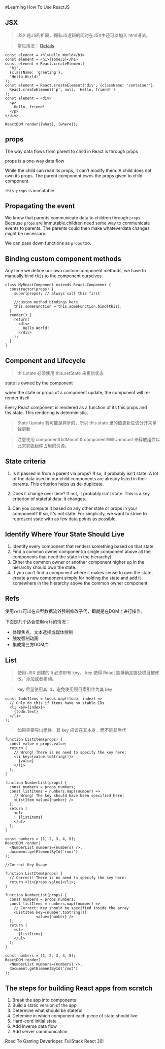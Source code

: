 #Learning How To Use ReactJS

## JSX
> JSX 是JS的扩展，拥有JS逻辑的同时在JSX中还可以加入 html语法。

> 常见用法： [Details](https://facebook.github.io/react/docs/introducing-jsx.html)

```JSX
const element = <h1>Hello World</h1>
const element = <h1>{someJS}</h1>
const element = React.createElement(
  'h1',
  {className: 'greeting'},
  'Hello World!'
);
const element = React.createElement('div', {className: 'container'},
  React.createElement('p', null, 'Hello, friend!')
);
const element = <div>
  <p>
    Hello, friend!
  </p>
</div>

ReactDOM.render([what], [where]);
```

## props
The way data flows from parent to child in React is through props

props is a one-way data flow

While the child can read its props, it can't modify them. A child does not own its props. The parent component owns the props given to child component. 

`this.props` is immutable

## Propagating the event
We know that parents communicate data to children through `props`. Because `props` are immutable,children need some way to communicate events to parents. The parents could then make whateverdata changes might be necessary.

We can pass down functions as `props` too.

## Binding custom component methods
Any time we define our own custom component methods, we have to manually bind `this` to the component ourselves.

```JSX
class MyReactComponent extends React.Component {
  constructor(props) {
    super(props); // always call this first

    //custom method bindings here
    this.someFunction = this.someFunction.bind(this);
  }
  render() {
    return(
      <div>
        Hello World!
      </div>
    );
  }
}
```

## Component and Lifecycle
> this.state 必须使用 this.setState 来更新状态

state  is owned by the component

when the state or props of a component update, the component will re-render itself

Every React component is rendered as a function of its this.props and ths.state. This rendering is deterministic.

> State Update 有可能是异步的，所以 this.state 里的值更新应该分开来单独更新

> 注意使用 componentDidMount & componentWillUnmount 来释放组件以此来销毁组件占用的资源。

## State criteria
1. Is it passed in from a parent via props? If so, it probably isn't state.
A lot of the data used in our child components are already listed in their parents. This criterion helps us de-duplicate.

2. Does it change over time? If not, it probably isn't state.
This is a key criterion of stateful data: it changes.

3. Can you compute it based on any other state or props in your component? If so, it's not state.
For simplicity, we want to strive to represent state with as few data points as possible.

## Identify Where Your State Should Live
1. Identify every component that renders something based on that state.
2. Find a common owner component(a single component above all the components that need the state in the hierarchy).
3. Either the common owner or another component higher up in the hierarchy should own the state.
4. If you can't find a component where it makes sense to own the state, create a new component simply for holding the state and add it somewhere in the hierarchy above the common owner component.

## Refs
使用`refs`可以在典型数据流外强制修改子代，即就是在DOM上进行操作。

下面是几个适合使用`refs`的情况：
* 处理焦点，文本选择或媒体控制
* 触发强制动画
* 集成第三方DOM库

## List
> 使用 JSX 创建的 li 必须带有 key。 key 使得 React 能够确定哪些项目被修改，添加或者移动。

> key 尽量使用其 id，避免使用项目索引作为其 key 
```JSX
const todoItems = todos.map((todo, index) =>
  // Only do this if items have no stable IDs
  <li key={index}>
    {todo.text}
  </li>
);
```

> 如果需要导出组件，其 key 应该在其本身，而不是其后代
```JSX
function ListItem(props) {
  const value = props.value;
  return (
    // Wrong! There is no need to specify the key here:
    <li key={value.toString()}>
      {value}
    </li>
  );
}

function NumberList(props) {
  const numbers = props.numbers;
  const listItems = numbers.map((number) =>
    // Wrong! The key should have been specified here:
    <ListItem value={number} />
  );
  return (
    <ul>
      {listItems}
    </ul>
  );
}

const numbers = [1, 2, 3, 4, 5];
ReactDOM.render(
  <NumberList numbers={numbers} />,
  document.getElementById('root')
);
```

```JSX
//Correct Key Usage

function ListItem(props) {
  // Correct! There is no need to specify the key here:
  return <li>{props.value}</li>;
}

function NumberList(props) {
  const numbers = props.numbers;
  const listItems = numbers.map((number) =>
    // Correct! Key should be specified inside the array.
    <ListItem key={number.toString()}
              value={number} />
  );
  return (
    <ul>
      {listItems}
    </ul>
  );
}

const numbers = [1, 2, 3, 4, 5];
ReactDOM.render(
  <NumberList numbers={numbers} />,
  document.getElementById('root')
);
```

## The steps for building React apps from scratch
1. Break the app into components
2. Build a static version of the app
3. Determine what should be stateful
4. Detemine in which component each piece of state should live
5. Hard-cord initial state
6. Add inverse data flow
7. Add server communication

Road To Gaming Deverloper.
FullStack React 30!